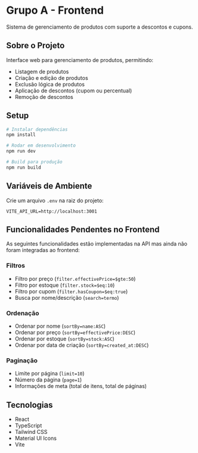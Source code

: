 # Grupo A - Frontend

Sistema de gerenciamento de produtos com suporte a descontos e cupons.

## Sobre o Projeto

Interface web para gerenciamento de produtos, permitindo:

- Listagem de produtos
- Criação e edição de produtos
- Exclusão lógica de produtos
- Aplicação de descontos (cupom ou percentual)
- Remoção de descontos

## Setup

```bash
# Instalar dependências
npm install

# Rodar em desenvolvimento
npm run dev

# Build para produção
npm run build
```

## Variáveis de Ambiente

Crie um arquivo `.env` na raiz do projeto:

```env
VITE_API_URL=http://localhost:3001
```

## Funcionalidades Pendentes no Frontend

As seguintes funcionalidades estão implementadas na API mas ainda não foram integradas ao frontend:

### Filtros

- Filtro por preço (`filter.effectivePrice=$gte:50`)
- Filtro por estoque (`filter.stock=$eq:10`)
- Filtro por cupom (`filter.hasCoupon=$eq:true`)
- Busca por nome/descrição (`search=termo`)

### Ordenação

- Ordenar por nome (`sortBy=name:ASC`)
- Ordenar por preço (`sortBy=effectivePrice:DESC`)
- Ordenar por estoque (`sortBy=stock:ASC`)
- Ordenar por data de criação (`sortBy=created_at:DESC`)

### Paginação

- Limite por página (`limit=10`)
- Número da página (`page=1`)
- Informações de meta (total de itens, total de páginas)

## Tecnologias

- React
- TypeScript
- Tailwind CSS
- Material UI Icons
- Vite
